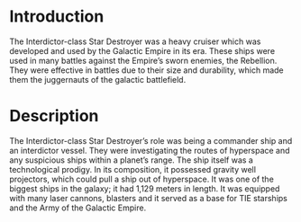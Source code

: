 # Introduction

The Interdictor-class Star Destroyer was a heavy cruiser which was developed and used by the Galactic Empire in its era.
These ships were used in many battles against the Empire’s sworn enemies, the Rebellion.
They were effective in battles due to their size and durability, which made them the juggernauts of the galactic battlefield.

# Description

The Interdictor-class Star Destroyer’s role was being a commander ship and an interdictor vessel.
They were investigating the routes of hyperspace and any suspicious ships within a planet’s range.
The ship itself was a technological prodigy.
In its composition, it possessed gravity well projectors, which could pull a ship out of hyperspace.
It was one of the biggest ships in the galaxy; it had 1,129 meters in length.
It was equipped with many laser cannons, blasters and it served as a base for TIE starships and the Army of the Galactic Empire.
